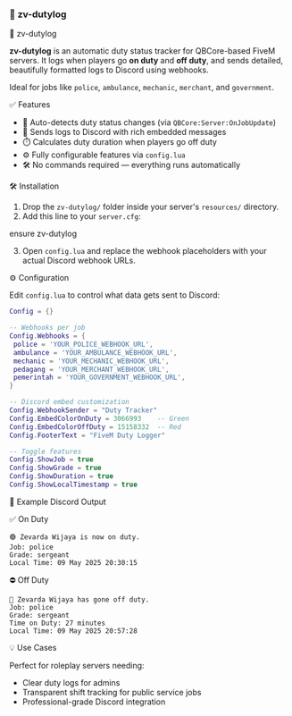 
### 📄 **zv-dutylog**


 🚨 zv-dutylog

**zv-dutylog** is an automatic duty status tracker for QBCore-based FiveM servers. It logs when players go **on duty** and **off duty**, and sends detailed, beautifully formatted logs to Discord using webhooks.

Ideal for jobs like `police`, `ambulance`, `mechanic`, `merchant`, and `government`.


 ✅ Features

- 🔄 Auto-detects duty status changes (via `QBCore:Server:OnJobUpdate`)
- 💬 Sends logs to Discord with rich embedded messages
- ⏱️ Calculates duty duration when players go off duty
- ⚙️ Fully configurable features via `config.lua`
- 🛠️ No commands required — everything runs automatically


 🛠 Installation

1. Drop the `zv-dutylog/` folder inside your server's `resources/` directory.
2. Add this line to your `server.cfg`:


ensure zv-dutylog


3. Open `config.lua` and replace the webhook placeholders with your actual Discord webhook URLs.



 ⚙️ Configuration

Edit `config.lua` to control what data gets sent to Discord:

```lua
Config = {}

-- Webhooks per job
Config.Webhooks = {
 police = 'YOUR_POLICE_WEBHOOK_URL',
 ambulance = 'YOUR_AMBULANCE_WEBHOOK_URL',
 mechanic = 'YOUR_MECHANIC_WEBHOOK_URL',
 pedagang = 'YOUR_MERCHANT_WEBHOOK_URL',
 pemerintah = 'YOUR_GOVERNMENT_WEBHOOK_URL',
}

-- Discord embed customization
Config.WebhookSender = "Duty Tracker"
Config.EmbedColorOnDuty = 3066993    -- Green
Config.EmbedColorOffDuty = 15158332  -- Red
Config.FooterText = "FiveM Duty Logger"

-- Toggle features
Config.ShowJob = true
Config.ShowGrade = true
Config.ShowDuration = true
Config.ShowLocalTimestamp = true
```



💬 Example Discord Output

 ✅ On Duty

```
🟢 Zevarda Wijaya is now on duty.
Job: police
Grade: sergeant
Local Time: 09 May 2025 20:30:15
```

 ⛔ Off Duty

```
🔴 Zevarda Wijaya has gone off duty.
Job: police
Grade: sergeant
Time on Duty: 27 minutes
Local Time: 09 May 2025 20:57:28
```


 💡 Use Cases

Perfect for roleplay servers needing:

* Clear duty logs for admins
* Transparent shift tracking for public service jobs
* Professional-grade Discord integration

